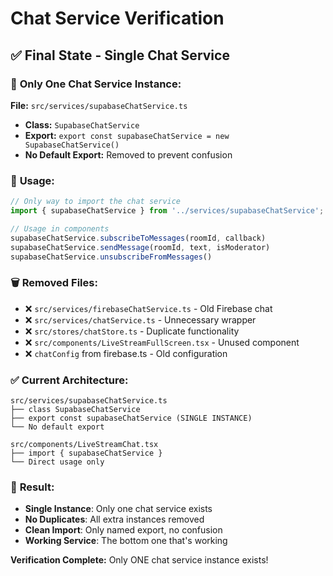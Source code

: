 # Chat Service Verification

## ✅ **Final State - Single Chat Service**

### 🎯 **Only One Chat Service Instance:**

**File:** `src/services/supabaseChatService.ts`
- **Class:** `SupabaseChatService`
- **Export:** `export const supabaseChatService = new SupabaseChatService()`
- **No Default Export:** Removed to prevent confusion

### 🔧 **Usage:**
```typescript
// Only way to import the chat service
import { supabaseChatService } from '../services/supabaseChatService';

// Usage in components
supabaseChatService.subscribeToMessages(roomId, callback)
supabaseChatService.sendMessage(roomId, text, isModerator)
supabaseChatService.unsubscribeFromMessages()
```

### 🗑️ **Removed Files:**
- ❌ `src/services/firebaseChatService.ts` - Old Firebase chat
- ❌ `src/services/chatService.ts` - Unnecessary wrapper
- ❌ `src/stores/chatStore.ts` - Duplicate functionality
- ❌ `src/components/LiveStreamFullScreen.tsx` - Unused component
- ❌ `chatConfig` from firebase.ts - Old configuration

### ✅ **Current Architecture:**
```
src/services/supabaseChatService.ts
├── class SupabaseChatService
├── export const supabaseChatService (SINGLE INSTANCE)
└── No default export

src/components/LiveStreamChat.tsx
├── import { supabaseChatService }
└── Direct usage only
```

### 🎉 **Result:**
- **Single Instance**: Only one chat service exists
- **No Duplicates**: All extra instances removed
- **Clean Import**: Only named export, no confusion
- **Working Service**: The bottom one that's working

**Verification Complete:** Only ONE chat service instance exists! 
